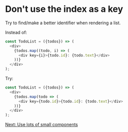 # Don't use the index as a key

Try to find/make a better identifier when rendering a list.

Instead of:

```javascript
const TodoList = ({todos}) => (
  <div>
    {todos.map((todo, i) => (
      <div key={i}>{todo.id}: {todo.text}</div>
    ))}
  </div>
);
```

Try:

```javascript
const TodoList = ({todos}) => (
  <div>
    {todos.map(todo => (
      <div key={todo.id}>{todo.id}: {todo.text}</div>
    ))}
  </div>
);
```

[Next: Use lots of small components](use-lots-of-small-components.md)
